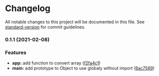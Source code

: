 # Changelog

All notable changes to this project will be documented in this file. See [standard-version](https://github.com/conventional-changelog/standard-version) for commit guidelines.

### 0.1.1 (2021-02-08)


### Features

* **app:** add function to convert array ([f2fa4c1](https://github.com/ghazal-khaki/alibaba/commit/f2fa4c14527d5b840ebd088026025bcc1f458e47))
* **main:** add prototype to Object to use globaly without import ([8ac7569](https://github.com/ghazal-khaki/alibaba/commit/8ac756996a7d65910cedca56ea729736de52da75))
